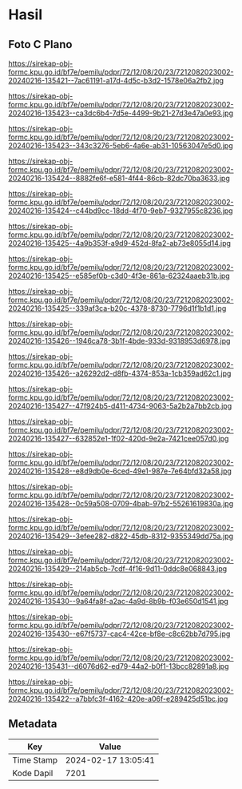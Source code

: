 # Hasil

## Foto C Plano

https://sirekap-obj-formc.kpu.go.id/bf7e/pemilu/pdpr/72/12/08/20/23/7212082023002-20240216-135421--7ac61191-a17d-4d5c-b3d2-1578e06a2fb2.jpg

https://sirekap-obj-formc.kpu.go.id/bf7e/pemilu/pdpr/72/12/08/20/23/7212082023002-20240216-135423--ca3dc6b4-7d5e-4499-9b21-27d3e47a0e93.jpg

https://sirekap-obj-formc.kpu.go.id/bf7e/pemilu/pdpr/72/12/08/20/23/7212082023002-20240216-135423--343c3276-5eb6-4a6e-ab31-10563047e5d0.jpg

https://sirekap-obj-formc.kpu.go.id/bf7e/pemilu/pdpr/72/12/08/20/23/7212082023002-20240216-135424--8882fe6f-e581-4f44-86cb-82dc70ba3633.jpg

https://sirekap-obj-formc.kpu.go.id/bf7e/pemilu/pdpr/72/12/08/20/23/7212082023002-20240216-135424--c44bd9cc-18dd-4f70-9eb7-9327955c8236.jpg

https://sirekap-obj-formc.kpu.go.id/bf7e/pemilu/pdpr/72/12/08/20/23/7212082023002-20240216-135425--4a9b353f-a9d9-452d-8fa2-ab73e8055d14.jpg

https://sirekap-obj-formc.kpu.go.id/bf7e/pemilu/pdpr/72/12/08/20/23/7212082023002-20240216-135425--e585ef0b-c3d0-4f3e-861a-62324aaeb31b.jpg

https://sirekap-obj-formc.kpu.go.id/bf7e/pemilu/pdpr/72/12/08/20/23/7212082023002-20240216-135425--339af3ca-b20c-4378-8730-7796d1f1b1d1.jpg

https://sirekap-obj-formc.kpu.go.id/bf7e/pemilu/pdpr/72/12/08/20/23/7212082023002-20240216-135426--1946ca78-3b1f-4bde-933d-9318953d6978.jpg

https://sirekap-obj-formc.kpu.go.id/bf7e/pemilu/pdpr/72/12/08/20/23/7212082023002-20240216-135426--a26292d2-d8fb-4374-853a-1cb359ad62c1.jpg

https://sirekap-obj-formc.kpu.go.id/bf7e/pemilu/pdpr/72/12/08/20/23/7212082023002-20240216-135427--47f924b5-d411-4734-9063-5a2b2a7bb2cb.jpg

https://sirekap-obj-formc.kpu.go.id/bf7e/pemilu/pdpr/72/12/08/20/23/7212082023002-20240216-135427--632852e1-1f02-420d-9e2a-7421cee057d0.jpg

https://sirekap-obj-formc.kpu.go.id/bf7e/pemilu/pdpr/72/12/08/20/23/7212082023002-20240216-135428--e8d9db0e-6ced-49e1-987e-7e64bfd32a58.jpg

https://sirekap-obj-formc.kpu.go.id/bf7e/pemilu/pdpr/72/12/08/20/23/7212082023002-20240216-135428--0c59a508-0709-4bab-97b2-55261619830a.jpg

https://sirekap-obj-formc.kpu.go.id/bf7e/pemilu/pdpr/72/12/08/20/23/7212082023002-20240216-135429--3efee282-d822-45db-8312-9355349dd75a.jpg

https://sirekap-obj-formc.kpu.go.id/bf7e/pemilu/pdpr/72/12/08/20/23/7212082023002-20240216-135429--214ab5cb-7cdf-4f16-9d11-0ddc8e068843.jpg

https://sirekap-obj-formc.kpu.go.id/bf7e/pemilu/pdpr/72/12/08/20/23/7212082023002-20240216-135430--9a64fa8f-a2ac-4a9d-8b9b-f03e650d1541.jpg

https://sirekap-obj-formc.kpu.go.id/bf7e/pemilu/pdpr/72/12/08/20/23/7212082023002-20240216-135430--e67f5737-cac4-42ce-bf8e-c8c62bb7d795.jpg

https://sirekap-obj-formc.kpu.go.id/bf7e/pemilu/pdpr/72/12/08/20/23/7212082023002-20240216-135431--d6076d62-ed79-44a2-b0f1-13bcc82891a8.jpg

https://sirekap-obj-formc.kpu.go.id/bf7e/pemilu/pdpr/72/12/08/20/23/7212082023002-20240216-135422--a7bbfc3f-4162-420e-a06f-e289425d51bc.jpg


## Metadata

| Key        | Value               |
| ---------- | ------------------- |
| Time Stamp | 2024-02-17 13:05:41 |
| Kode Dapil | 7201                |



